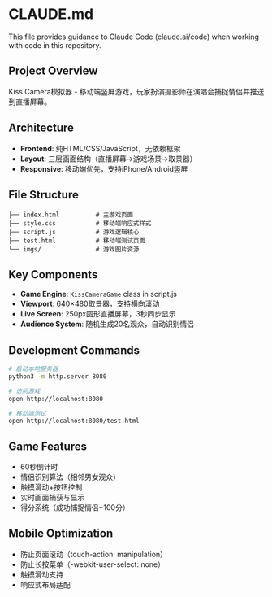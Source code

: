 # CLAUDE.md

This file provides guidance to Claude Code (claude.ai/code) when working with code in this repository.

## Project Overview
Kiss Camera模拟器 - 移动端竖屏游戏，玩家扮演摄影师在演唱会捕捉情侣并推送到直播屏幕。

## Architecture
- **Frontend**: 纯HTML/CSS/JavaScript，无依赖框架
- **Layout**: 三层画面结构（直播屏幕→游戏场景→取景器）
- **Responsive**: 移动端优先，支持iPhone/Android竖屏

## File Structure
```
├── index.html          # 主游戏页面
├── style.css           # 移动端响应式样式
├── script.js           # 游戏逻辑核心
├── test.html           # 移动端测试页面
└── imgs/               # 游戏图片资源
```

## Key Components
- **Game Engine**: `KissCameraGame` class in script.js
- **Viewport**: 640×480取景器，支持横向滚动
- **Live Screen**: 250px圆形直播屏幕，3秒同步显示
- **Audience System**: 随机生成20名观众，自动识别情侣

## Development Commands
```bash
# 启动本地服务器
python3 -m http.server 8080

# 访问游戏
open http://localhost:8080

# 移动端测试
open http://localhost:8080/test.html
```

## Game Features
- 60秒倒计时
- 情侣识别算法（相邻男女观众）
- 触摸滑动+按钮控制
- 实时画面捕获与显示
- 得分系统（成功捕捉情侣+100分）

## Mobile Optimization
- 防止页面滚动（touch-action: manipulation）
- 防止长按菜单（-webkit-user-select: none）
- 触摸滑动支持
- 响应式布局适配